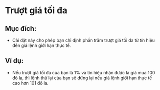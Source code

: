 # **Trượt giá tối đa**

## Mục đích:

- Cài đặt này cho phép bạn chỉ định phần trăm trượt giá tối đa từ tín hiệu đến giá lệnh giới hạn thực tế.

## Ví dụ:

- Nếu trượt giá tối đa của bạn là 1% và tín hiệu nhận được là giá mua 100 đô la, thì lệnh thử lại của bạn sẽ dừng lại nếu giá lệnh giới hạn thực tế cao hơn 101 đô la.

